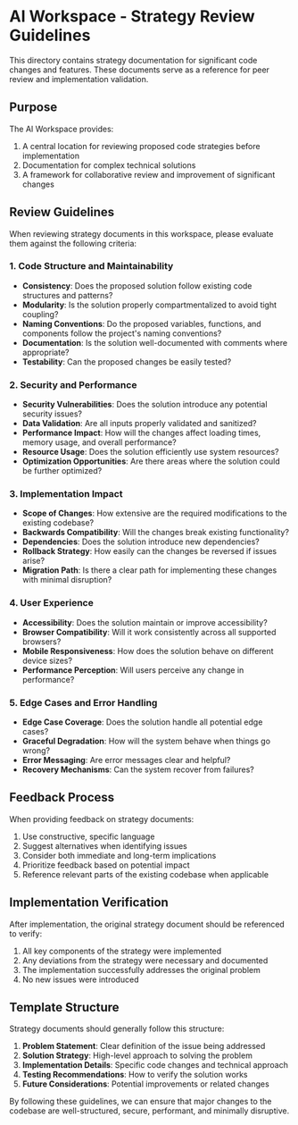 # AI Workspace - Strategy Review Guidelines

This directory contains strategy documentation for significant code changes and features. These documents serve as a reference for peer review and implementation validation.

## Purpose

The AI Workspace provides:
1. A central location for reviewing proposed code strategies before implementation
2. Documentation for complex technical solutions
3. A framework for collaborative review and improvement of significant changes

## Review Guidelines

When reviewing strategy documents in this workspace, please evaluate them against the following criteria:

### 1. Code Structure and Maintainability

- **Consistency**: Does the proposed solution follow existing code structures and patterns?
- **Modularity**: Is the solution properly compartmentalized to avoid tight coupling?
- **Naming Conventions**: Do the proposed variables, functions, and components follow the project's naming conventions?
- **Documentation**: Is the solution well-documented with comments where appropriate?
- **Testability**: Can the proposed changes be easily tested?

### 2. Security and Performance

- **Security Vulnerabilities**: Does the solution introduce any potential security issues?
- **Data Validation**: Are all inputs properly validated and sanitized?
- **Performance Impact**: How will the changes affect loading times, memory usage, and overall performance?
- **Resource Usage**: Does the solution efficiently use system resources?
- **Optimization Opportunities**: Are there areas where the solution could be further optimized?

### 3. Implementation Impact

- **Scope of Changes**: How extensive are the required modifications to the existing codebase?
- **Backwards Compatibility**: Will the changes break existing functionality?
- **Dependencies**: Does the solution introduce new dependencies?
- **Rollback Strategy**: How easily can the changes be reversed if issues arise?
- **Migration Path**: Is there a clear path for implementing these changes with minimal disruption?

### 4. User Experience

- **Accessibility**: Does the solution maintain or improve accessibility?
- **Browser Compatibility**: Will it work consistently across all supported browsers?
- **Mobile Responsiveness**: How does the solution behave on different device sizes?
- **Performance Perception**: Will users perceive any change in performance?

### 5. Edge Cases and Error Handling

- **Edge Case Coverage**: Does the solution handle all potential edge cases?
- **Graceful Degradation**: How will the system behave when things go wrong?
- **Error Messaging**: Are error messages clear and helpful?
- **Recovery Mechanisms**: Can the system recover from failures?

## Feedback Process

When providing feedback on strategy documents:

1. Use constructive, specific language
2. Suggest alternatives when identifying issues
3. Consider both immediate and long-term implications
4. Prioritize feedback based on potential impact
5. Reference relevant parts of the existing codebase when applicable

## Implementation Verification

After implementation, the original strategy document should be referenced to verify:

1. All key components of the strategy were implemented
2. Any deviations from the strategy were necessary and documented
3. The implementation successfully addresses the original problem
4. No new issues were introduced

## Template Structure

Strategy documents should generally follow this structure:

1. **Problem Statement**: Clear definition of the issue being addressed
2. **Solution Strategy**: High-level approach to solving the problem
3. **Implementation Details**: Specific code changes and technical approach
4. **Testing Recommendations**: How to verify the solution works
5. **Future Considerations**: Potential improvements or related changes

By following these guidelines, we can ensure that major changes to the codebase are well-structured, secure, performant, and minimally disruptive.